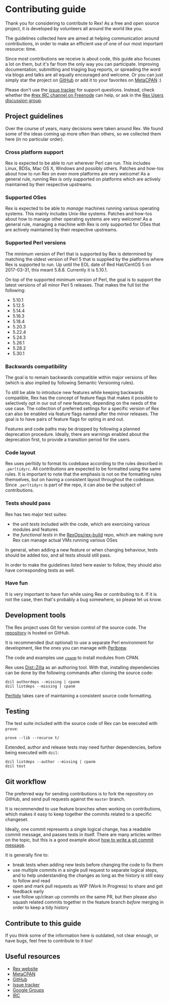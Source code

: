 # Contributing guide

Thank you for considering to contribute to Rex! As a free and open source project, it is developed by volunteers all around the world like you.

The guidelines collected here are aimed at helping communication around contributions, in order to make an efficient use of one of our most important resource: time.

Since most contributions we receive is about code, this guide also focuses a lot on them, but it's far from the only way you can participate. Improving documentation, submitting and triaging bug reports, or spreading the word via blogs and talks are all equally encouraged and welcome. Or you can just simply star the project on [GitHub](https://github.com/RexOps/Rex) or add it to your favorites on [MetaCPAN](https://metacpan.org/pod/Rex) :)

Please don't use the [issue tracker](https://github.com/RexOps/Rex/issues) for support questions. Instead, check whether the [#rex IRC channel on Freenode](https://webchat.freenode.net/?channels=rex) can help, or ask in the [Rex Users discussion group](https://groups.google.com/forum/#!forum/rex-users).

## Project guidelines

Over the course of years, many decisions were taken around Rex. We found some of the ideas coming up more often than others, so we collected them here (in no particular order).

### Cross platform support

Rex is expected to be able to _run_ wherever Perl can run. This includes Linux, BDSs, Mac OS X, Windows and possibly others. Patches and how-tos about how to run Rex on even more platforms are very welcome! As a general rule, running Rex is only supported on platforms which are actively maintained by their respective upstreams.

### Supported OSes

Rex is expected to be able to _manage_ machines running various operating systems. This mainly includes Unix-like systems. Patches and how-tos about how to manage other operating systems are very welcome! As a general rule, managing a machine with Rex is only supported for OSes that are actively maintained by their respective upstreams.

### Supported Perl versions

The minimum version of Perl that is supported by Rex is determined by matching the oldest version of Perl 5 that is supplied by the platforms where Rex is supported to run. Up until the EOL date of Red Hat/CentOS 5 on 2017-03-31, this meant 5.8.8. Currently it is 5.10.1.

On top of the supported minimum version of Perl, the goal is to support the latest versions of all minor Perl 5 releases. That makes the full list the following:

 - 5.10.1
 - 5.12.5
 - 5.14.4
 - 5.16.3
 - 5.18.4
 - 5.20.3
 - 5.22.4
 - 5.24.3
 - 5.26.1
 - 5.28.2
 - 5.30.1

### Backwards compatibility

The goal is to remain backwards compatible within major versions of Rex (which is also implied by following Semantic Versioning rules).

To still be able to introduce new features while keeping backwards compatible, Rex has the concept of feature flags that makes it possible to selectively opt in our out of new features, depending on the needs of the use case. The collection of preferred settings for a specific version of Rex can also be enabled via feature flags named after the minor releases. The goal is to have pairs of feature flags for opting in and out.

Features and code paths may be dropped by following a planned deprecation procedure. Ideally, there are warnings enabled about the deprecation first, to provide a transition period for the users.

### Code layout

Rex uses perltidy to format its codebase according to the rules described in `.perltidyrc`. All contributions are expected to be formatted using the same rules. It is important to note that the emphasis is not on the formatting rules themselves, but on having a consistent layout throughout the codebase. Since `.perltidyrc` is part of the repo, it can also be the subject of contributions.

### Tests should pass

Rex has two major test suites:

 - the _unit tests_ included with the code, which are exercising various modules and features
 - the _functional tests_ in the [RexOps/rex-build](https://github.com/RexOps/rex-build) repo, which are making sure Rex can manage actual VMs running various OSes

In general, when adding a new feature or when changing behaviour, tests should be added too, and all tests should still pass.

In order to make the guidelines listed here easier to follow, they should also have corresponding tests as well.

### Have fun

It is very important to have fun while using Rex or contributing to it. If it is not the case, then that's probably a bug somewhere, so please let us know.

## Development tools

The Rex project uses Git for version control of the source code. The [repository](https://github.com/RexOps/Rex) is hosted on GitHub.

It is recommended (but optional) to use a separate Perl environment for development, like the ones you can manage with [Perlbrew](https://perlbrew.pl/).

The code and examples use [`cpanm`](https://metacpan.org/pod/App::cpanminus) to install modules from CPAN.

Rex uses [Dist::Zilla](https://metacpan.org/pod/Dist::Zilla) as an authoring tool. With that, installing dependencies can be done by the following commands after cloning the source code:

    dzil authordeps --missing | cpanm
    dzil listdeps --missing | cpanm

[Perltidy](https://metacpan.org/pod/distribution/Perl-Tidy/bin/perltidy) takes care of maintaining a consistent source code formatting.

## Testing

The test suite included with the source code of Rex can be executed with `prove`:

    prove --lib --recurse t/

Extended, author and release tests may need further dependencies, before being executed with `dzil`:

    dzil listdeps --author --missing | cpanm
    dzil test

## Git workflow

The preferred way for sending contributions is to fork the repository on GitHub, and send pull requests against the `master` branch.

It is recommended to use feature branches when working on contributions, which makes it easy to keep together the commits related to a specific changeset.

Ideally, one commit represents a single logical change, has a readable commit message, and passes tests in itself. There are many articles written on the topic, but this is a good example about [how to write a git commit message](https://chris.beams.io/posts/git-commit/).

It is generally fine to:
 - break tests when adding new tests before changing the code to fix them
 - use multiple commits in a single pull request to separate logical steps, and to help understanding the changes as long as the history is still easy to follow and read
 - open and mark pull requests as WIP (Work In Progress) to share and get feedback early
 - use follow up/clean up commits on the same PR, but then please also squash related commits together in the feature branch _before_ merging in order to keep a tidy history

## Contribute to this guide

If you think some of the information here is outdated, not clear enough, or have bugs, feel free to contribute to it too!

## Useful resources

 - [Rex website](https://www.rexify.org)
 - [MetaCPAN](https://metacpan.org/pod/Rex)
 - [GitHub](https://github.com/RexOps/Rex)
 - [Issue tracker](https://github.com/RexOps/Rex/issues)
 - [Google Groups](https://groups.google.com/forum/#!forum/rex-users)
 - [IRC](https://webchat.freenode.net/?channels=rex)
